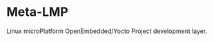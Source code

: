 Meta-LMP
================================

Linux microPlatform OpenEmbedded/Yocto Project development layer.
